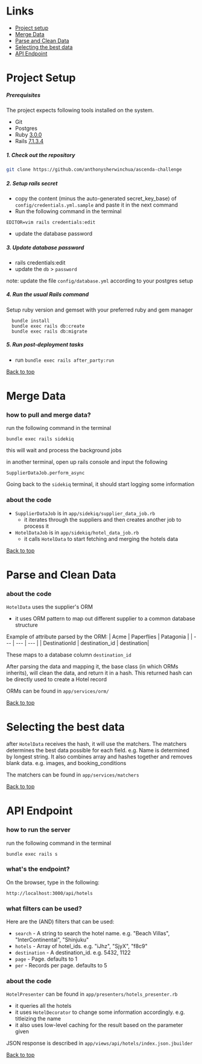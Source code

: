 # Links
- [Project setup](#project-setup)
- [Merge Data](#merge-data)
- [Parse and Clean Data](#parse-and-clean-data)
- [Selecting the best data](#selecting-the-best-data)
- [API Endpoint](#api-endpoint)

# Project Setup
##### Prerequisites

The project expects following tools installed on the system.

- Git
- Postgres
- Ruby [3.0.0](https://www.ruby-lang.org/en/news/2020/12/25/ruby-3-0-0-released/)
- Rails [7.1.3.4](https://guides.rubyonrails.org/index.html)

##### 1. Check out the repository

```bash
git clone https://github.com/anthonysherwinchua/ascenda-challenge
```

##### 2. Setup rails secret

- copy the content (minus the auto-generated secret_key_base) of `config/credentials.yml.sample` and paste it in the next command
- Run the following command in the terminal
```
EDITOR=vim rails credentials:edit
```
- update the database password

##### 3. Update database password

  - rails credentials:edit
  - update the `db` > `password`

  note: update the file `config/database.yml` according to your postgres setup

##### 4. Run the usual Rails command
Setup ruby version and gemset with your preferred ruby and gem manager

```
  bundle install
  bundle exec rails db:create
  bundle exec rails db:migrate
```

##### 5. Run post-deployment tasks

  - run `bundle exec rails after_party:run`

[Back to top](#links)

# Merge Data
### how to pull and merge data?
run the following command in the terminal
```
bundle exec rails sidekiq
```
this will wait and process the background jobs

in another terminal, open up rails console and input the following
```
SupplierDataJob.perform_async
```

Going back to the `sidekiq` terminal, it should start logging some information

### about the code

- `SupplierDataJob` is in `app/sidekiq/supplier_data_job.rb`
  - it iterates through the suppliers and then creates another job to process it
- `HotelDataJob` is in `app/sidekiq/hotel_data_job.rb`
  - it calls `HotelData` to start fetching and merging the hotels data

[Back to top](#links)

# Parse and Clean Data
### about the code
`HotelData` uses the supplier's ORM
  - it uses ORM pattern to map out different supplier to a common database structure

Example of attribute parsed by the ORM:
| Acme  | Paperflies | Patagonia |
| --- | --- | --- |
| DestinationId | destination_id | destination|

These maps to a database column `destination_id`

After parsing the data and mapping it, the base class (in which ORMs inherits), will clean the data, and return it in a hash. This returned hash can be directly used to create a Hotel record

ORMs can be found in `app/services/orm/`

[Back to top](#links)

# Selecting the best data
after `HotelData` receives the hash, it will use the matchers. The matchers determines the best data possible for each field. e.g. Name is determined by longest string. It also combines array and hashes together and removes blank data. e.g. images, and booking_conditions

The matchers can be found in `app/services/matchers`

[Back to top](#links)

# API Endpoint
### how to run the server
run the following command in the terminal
```
bundle exec rails s
```

### what's the endpoint?
On the browser, type in the following:
```
http://localhost:3000/api/hotels
```

### what filters can be used?
Here are the (AND) filters that can be used:
- `search` - A string to search the hotel name. e.g. "Beach Villas", "InterContinental", "Shinjuku"
- `hotels` - Array of hotel_ids. e.g. "iJhz", "SjyX", "f8c9"
- `destination` - A destination_id. e.g. 5432, 1122
- `page` - Page. defaults to 1
- `per` - Records per page. defaults to 5

### about the code
`HotelPresenter` can be found in `app/presenters/hotels_presenter.rb`
  - it queries all the hotels
  - it uses `HotelDecorator` to change some information accordingly. e.g. titleizing the name
  - it also uses low-level caching for the result based on the parameter given

JSON response is described in `app/views/api/hotels/index.json.jbuilder`

[Back to top](#links)